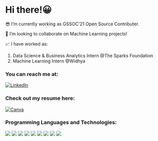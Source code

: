 # Hi there!😀

😎 I’m currently working as GSSOC'21 Open Source Contributer.

👯 I’m looking to collaborate on Machine Learning projects!

📈 I have worked as:
   1. Data Science & Business Analytics Intern @The Sparks Foundation
   2. Machine Learning Intern @Widhya

### You can reach me at: 

<a href="https://www.linkedin.com/in/manasi-chhibber-8443a7193/">
  <img
    alt="LinkedIn"
    src="https://img.shields.io/badge/LinkedIn-0A66C2?logo=LinkedIn&logoColor=blue&style=for-the-badge"
  />
</a>

### Check out my resume here:

<a href="https://www.canva.com/design/DAEQYz2SPT8/G0m_Fjlbdr11QG8e9OVu_A/view?utm_content=DAEQYz2SPT8&utm_campaign=designshare&utm_medium=link&utm_source=publishsharelink">
  <img
    alt="Canva"
    src="https://img.shields.io/badge/Canva-00C4CC?logo=Canva&logoColor=blue&style=for-the-badge"
  />
</a>

### Programming Languages and Technologies:

<p>  
  
<img src="https://img.shields.io/badge/Python-14354C?style=for-the-badge&logo=python&logoColor=white" />
<img src="https://img.shields.io/badge/C-00599C?style=for-the-badge&logo=c&logoColor=white" />
<img src="https://img.shields.io/badge/C%2B%2B-00599C?style=for-the-badge&logo=c%2B%2B&logoColor=white" />
<img src="https://img.shields.io/badge/SQL-0A66C2?style=for-the-badge&logo=SQL&logoColor=white" />
<img src="https://img.shields.io/badge/IBM Watson-BE95FF?style=for-the-badge&logo=IBM-Watson&logoColor=white" />
<img src="https://img.shields.io/badge/Google Colab-F9AB00?style=for-the-badge&logo=Google-Colab&logoColor=white" />
<img src="https://img.shields.io/badge/Atom-66595C?style=for-the-badge&logo=Atom&logoColor=white" />
<img src="https://img.shields.io/badge/Oracle-F80000?style=for-the-badge&logo=oracle&logoColor=white" />
<img src="https://img.shields.io/badge/Canva-00C4CC?style=for-the-badge&logo=Canva&logoColor=white" />

</p>
